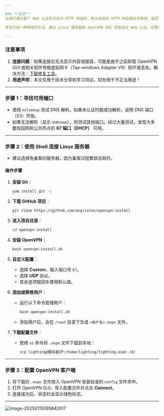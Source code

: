 ```yaml
---

### **前言**
当我们通过某个 Web 认证热点访问 HTTP 网站时，网关会劫持 HTTP 响应报文并篡改，返回一个 302 重定向，引导我们到 Web 认证界面。网关（或交换机）默认放行 DHCP（用于分配 IP）和 DNS（用于劫持用户数据报）。

本文介绍一种简单的方法，通过 Linux 服务器和 OpenVPN GUI 实现绕过 Web 认证，无需安装额外软件，且问题较少。

---
```


### **注意事项**
1. **连接问题**：如果连接后无法显示内容或报错，可能是由于之前卸载 OpenVPN GUI 或相关软件导致虚拟网卡（Tap-windows Adapter V9）损坏或丢失。解决方法：[下载修复工具](https://download.csdn.net/download/m0_53129012/13211052)。
2. **用途声明**：本文仅用于技术分享和学习测试，切勿用于不正当用途！

---

### **步骤 1：寻找可用端口**
- 使用 `nslookup` 测试 DNS 解析。如果未认证时能成功解析，说明 DNS 端口（53）开放。
- 如果无法解析（显示 `UnKnown`），则测试其他端口。经过大量测试，发现大多数校园网和公共热点的 **67 端口（DHCP）** 可用。

---

### **步骤 2：使用 Shell 连接 Linux 服务器**
- 建议选择免备案的服务器，因为备案过程繁琐且耗时。

#### **操作步骤**
1. **安装 Git**：
   ```bash
   yum install git -y
   ```

2. **下载 GitHub 项目**：
   ```bash
   git clone https://github.com/angristan/openvpn-install
   ```

3. **进入项目目录**：
   ```bash
   cd openvpn-install
   ```

4. **安装 OpenVPN**：
   ```bash
   bash openvpn-install.sh
   ```

5. **自定义配置**：
   - 选择 **Custom**，输入端口号 `67`。
   - 选择 **UDP** 协议。
   - 其余选项按回车使用默认值。

6. **添加或移除用户**：
   - 运行以下命令管理用户：
     ```bash
     bash openvpn-install.sh
     ```
   - 添加用户后，会在 `/root` 目录下生成 `<用户名>.ovpn` 文件。

7. **下载配置文件**：
   - 使用 `sz` 命令将 `.ovpn` 文件下载到本地：
     ```bash
     scp lighting@服务器IP:/home/lighting/lighting.ovpn /d/
     ```

---

### **步骤 3：配置 OpenVPN 客户端**
1. 将下载的 `.ovpn` 文件放入 OpenVPN 安装目录的 `config` 文件夹中。
2. 打开 OpenVPN GUI，导入配置文件并点击 **Connect**。
3. 连接成功后，状态栏会显示绿色标志。

---

![image-20250115095842617](C:\Users\Administrator\AppData\Roaming\Typora\typora-user-images\image-20250115095842617.png)